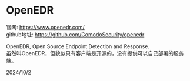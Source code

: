 # OpenEDR

官网: https://www.openedr.com/  
github地址: https://github.com/ComodoSecurity/openedr  

OpenEDR, Open Source Endpoint Detection and Response.  
虽然叫OpenEDR，但貌似只有客户端是开源的，没有提供可以自己部署的服务端。  


2024/10/2  
